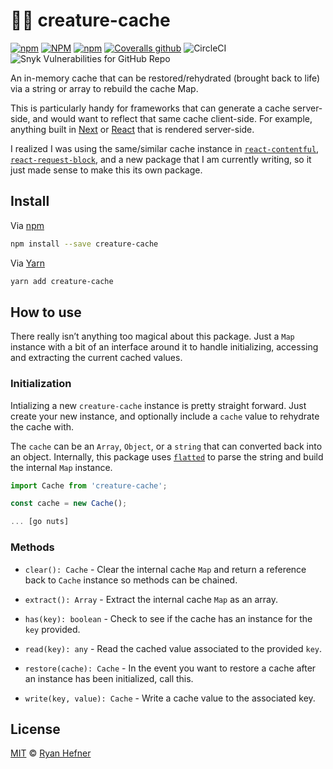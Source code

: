 # 🧟‍♂️ creature-cache

[![npm](https://img.shields.io/npm/v/creature-cache?style=flat-square)](https://www.pkgstats.com/pkg:creature-cache)
[![NPM](https://img.shields.io/npm/l/creature-cache?style=flat-square)](https://www.pkgstats.com/pkg:creature-cache)
[![npm](https://img.shields.io/npm/dt/creature-cache?style=flat-square)](https://www.pkgstats.com/pkg:creature-cache)
[![Coveralls github](https://img.shields.io/coveralls/github/ryanhefner/creature-cache?style=flat-square)](https://coveralls.io/github/ryanhefner/creature-cache)
![CircleCI](https://img.shields.io/circleci/build/github/ryanhefner/creature-cache?style=flat-square)
![Snyk Vulnerabilities for GitHub Repo](https://img.shields.io/snyk/vulnerabilities/github/ryanhefner/creature-cache?style=flat-square)


An in-memory cache that can be restored/rehydrated (brought back to life) via a string or array to rebuild
the cache Map.

This is particularly handy for frameworks that can generate a cache
server-side, and would want to reflect that same cache client-side. For example,
anything built in [Next](https://nextjs.com) or [React](https://reactjs.org) that
is rendered server-side.

I realized I was using the same/similar cache instance in [`react-contentful`](https://github.com/ryanhefner/creature-cache),
[`react-request-block`](https://github.com/ryanhefner/react-request-block), and
a new package that I am currently writing, so it just made sense to make this its
own package.

## Install

Via [npm](https://npmjs.com/package/creature-cache)

```sh
npm install --save creature-cache
```

Via [Yarn](https://yarn.fyi/creature-cache)

```sh
yarn add creature-cache
```

## How to use

There really isn’t anything too magical about this package. Just a `Map` instance
with a bit of an interface around it to handle initializing, accessing and extracting
the current cached values.

### Initialization

Intializing a new `creature-cache` instance is pretty straight forward. Just create
your new instance, and optionally include a `cache` value to rehydrate the cache with.

The `cache` can be an `Array`, `Object`, or a `string` that can converted back into
an object. Internally, this package uses [`flatted`](https://github.com/WebReflection/flatted)
to parse the string and build the internal `Map` instance.

```js
import Cache from 'creature-cache';

const cache = new Cache();

... [go nuts]

```

### Methods

* `clear(): Cache` - Clear the internal cache `Map` and return a reference back to `Cache` instance so methods can be chained.

* `extract(): Array` - Extract the internal cache `Map` as an array.

* `has(key): boolean` - Check to see if the cache has an instance for the `key` provided.

* `read(key): any` - Read the cached value associated to the provided `key`.

* `restore(cache): Cache` - In the event you want to restore a cache after an instance has been initialized, call this.

* `write(key, value): Cache` - Write a cache value to the associated key.

## License

[MIT](LICENSE) © [Ryan Hefner](https://www.ryanhefner.com)
